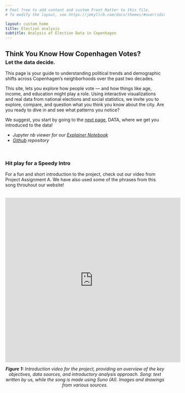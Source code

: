 ```yaml
---
# Feel free to add content and custom Front Matter to this file.
# To modify the layout, see https://jekyllrb.com/docs/themes/#overriding-theme-defaults

layout: custom_home
title: Election analysis  
subtitle: Analysis of Election Data in Copenhagen
---
```


<h2 id="welcome" style="margin-bottom: 0.2em;">Think You Know How Copenhagen Votes?</h2>
<h3 id="welcome" style="margin-top: 0;">Let the data decide.</h3>

This page is your guide to understanding political trends and demographic shifts across Copenhagen’s neighborhoods over the past two decades.

This site, lets you explore how people vote — and how things like age, income, and education might play a role. Using interactive visualizations and real data from national elections and social statistics, we invite you to explore, compare, and question what you think you know about the city. 
Are you ready to dive in and see what patterns you notice?

We suggest, you start by going to the [next page](../data#dataset), DATA, where we get you introduced to the data!

* *Jupyter nb viewer for our <a href="https://nbviewer.org/github/johannefranck/SocialData2025_FinalProject/blob/main/Explainer_notebook.ipynb" target="_blank">Explainer Notebook</a>*
* *<a href="https://github.com/johannefranck/SocialData2025_FinalProject/tree/main" target="_blank">Github</a> repository*

<br>

### Hit play for a Speedy Intro

For a fun and short introduction to the project, check out our video from Project Assignment A. We have also used some of the phrases from this song throuhout our website!
<!-- <iframe width="640" height="360" src="https://www.youtube.com/embed/Li7nbBsR0Qw" frameborder="0" allowfullscreen></iframe> -->
<figure style="text-align: center; margin: 2rem auto; max-width: 900px;">
    <iframe src="https://www.youtube.com/embed/Li7nbBsR0Qw" 
            title="Project Introduction Video" 
            style="display: block; margin: auto; border: none; width: 110%; max-width: 920px;" 
            height="520">
    </iframe>
    <figcaption style="margin-top: 0.75rem; font-style: italic;">
        <strong>Figure 1:</strong> Introduction video for the project, providing an overview of the key objectives, data sources, and introductory analysis approach. Song: text written by us, while the song is made using Suno (AI). Images and drawings from various sources.
    </figcaption>
</figure>








